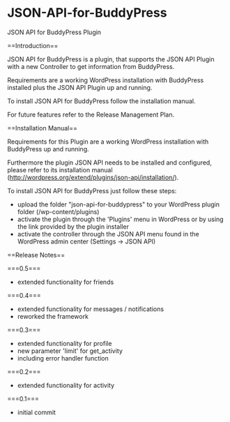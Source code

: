 JSON-API-for-BuddyPress
=======================

JSON API for BuddyPress Plugin

==Introduction==

JSON API for BuddyPress is a plugin, that supports the JSON API Plugin with a new Controller to get information from BuddyPress.

Requirements are a working WordPress installation with BuddyPress installed plus the JSON API Plugin up and running.

To install JSON API for BuddyPress follow the installation manual.

For future features refer to the Release Management Plan.

==Installation Manual==

Requirements for this Plugin are a working WordPress installation with BuddyPress up and running.

Furthermore the plugin JSON API needs to be installed and configured, please refer to its installation manual (http://wordpress.org/extend/plugins/json-api/installation/).

To install JSON API for BuddyPress just follow these steps:
* upload the folder "json-api-for-buddypress" to your WordPress plugin folder (<url-to-wordpress>/wp-content/plugins)
* activate the plugin through the 'Plugins' menu in WordPress or by using the link provided by the plugin installer
* activate the controller through the JSON API menu found in the WordPress admin center (Settings -> JSON API)

==Release Notes==

===0.5===
* extended functionality for friends

===0.4===
* extended functionality for messages / notifications
* reworked the framework

===0.3===
* extended functionality for profile
* new parameter 'limit' for get_activity
* including error handler function

===0.2===
* extended functionality for activity

===0.1===
* initial commit 
